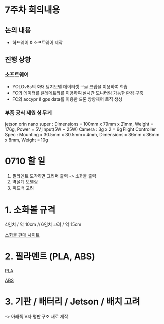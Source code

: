# 7주차 회의내용

## 논의 내용
- 하드웨어 & 소프트웨어 제작

## 진행 상황
### 소프트웨어
- YOLOv8s의 화재 탐지모델 데이터셋 구글 코랩을 이용하여 학습
- FC의 데이터를 텔레메트리를 이용하여 실시간 모니터링 가능한 환경 구축
- FC의 accypr & gps data를 이용한 드론 방향제어 로직 생성


### 부품 공식 제원 상 무게
jetson orin nano super : Dimensions = 100mm x 79mm x 21mm, Weight = 176g, Power = 5V_Input(5W ~ 25W)
Camera : 3g x 2 = 6g
Flight Controller Spec : Mounting = 30.5mm x 30.5mm x 4mm, Dimensions = 36mm x 36mm x 8mm, Weight = 10g

# 0710 할 일
1. 필라멘트 도착하면 그리퍼 출력 -> 소화볼 출력
2. 역설계 모델링
3. 피드백 고려

# 1. 소화볼 규격
4인치 / 약 10cm // 6인치 고려 / 약 15cm

[소화볼 판매 사이트](https://fireds.com/product/%EC%BD%94%EB%81%BC%EB%A6%AC%EC%86%8C%EB%B0%A9%EB%A7%88%ED%8A%B8-%ED%99%94%EC%9D%B4%EC%96%B4%EB%B3%BC4%EC%9D%B8%EC%B9%98-%ED%99%94%EC%9E%AC%EC%B4%88%EA%B8%B0-%EC%9E%90%EB%8F%99-%EC%A7%84%EC%95%95%EA%B3%B5-%EC%86%8C%EA%B3%B5%EA%B0%84-%EC%9E%90%EB%8F%99%EC%86%8C%ED%99%94%EC%9E%A5%EC%B9%98-%EC%9E%90%EB%8F%99%EC%86%8C%ED%99%94%EA%B8%B0/8683/)

# 2. 필라멘트 (PLA, ABS)
[PLA](https://smartstore.naver.com/3d-rainbow/products/8816025124?site_preference=device&NaPm=ct%3Dmcitp71y%7Cci%3Dshopn%7Ctr%3Dmyz%7Chk%3D95fabbc4dcb8a2e0f830cfb926823e23fecbaba4%7Ctrx%3Dundefined)

[ABS](https://smartstore.naver.com/sondori/products/9590869360?site_preference=device&NaPm=ct%3Dmcitp7nz%7Cci%3Dshopn%7Ctr%3Dnslsl_myz%7Chk%3De2fb1112ea9957dce7b9f8327fe887968b7a0216%7Ctrx%3Dundefined)

# 3. 기판 / 배터리 / Jetson / 배치 고려
-> 아래쪽 V자 평판 구조 새로 제작
